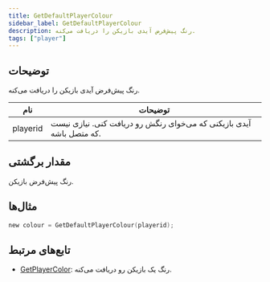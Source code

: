 ```yaml
---
title: GetDefaultPlayerColour
sidebar_label: GetDefaultPlayerColour
description: رنگ پیش‌فرض آیدی بازیکن را دریافت می‌کنه.
tags: ["player"]
---
```


<VersionWarn version='omp v1.1.0.2612' />

## توضیحات

رنگ پیش‌فرض آیدی بازیکن را دریافت می‌کنه.

| نام      | توضیحات                                                     |
| -------- | ---------------------------------------------------------- |
| playerid | آیدی بازیکنی که می‌خوای رنگش رو دریافت کنی. نیازی نیست که متصل باشه. |

## مقدار برگشتی

رنگ پیش‌فرض بازیکن.

## مثال‌ها

```c
new colour = GetDefaultPlayerColour(playerid);
```

## تابع‌های مرتبط

- [GetPlayerColor](GetPlayerColor): رنگ یک بازیکن رو دریافت می‌کنه.